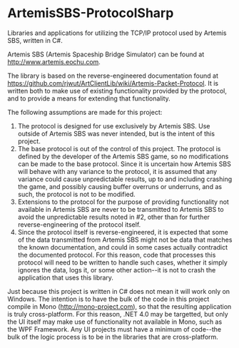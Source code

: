 ArtemisSBS-ProtocolSharp
========================

Libraries and applications for utilizing the TCP/IP protocol used by Artemis SBS, written in C#.

Artemis SBS (Artemis Spaceship Bridge Simulator) can be found at http://www.artemis.eochu.com.

The library is based on the reverse-engineered documentation found at https://github.com/rjwut/ArtClientLib/wiki/Artemis-Packet-Protocol.  It is written both to make use of existing functionality provided by the protocol, and to provide a means for extending that functionality.

The following assumptions are made for this project:

1. The protocol is designed for use exclusively by Artemis SBS.  Use outside of Artemis SBS was never intended, but is the intent of this project.
2. The base protocol is out of the control of this project.  The protocol is defined by the developer of the Artemis SBS game, so no modifications can be made to the base protocol.  Since it is uncertain how Artemis SBS will behave with any variance to the protocol, it is assumed that any variance could cause unpredictable results, up to and including crashing the game, and possibly causing buffer overruns or underruns, and as such, the protocol is not to be modified.
3. Extensions to the protocol for the purpose of providing functionality not available in Artemis SBS are never to be transmitted to Artemis SBS to avoid the unpredictable results noted in #2, other than for further reverse-engineering of the protocol itself.
4. Since the protocol itself is reverse-engineered, it is expected that some of the data transmitted from Artemis SBS might not be data that matches the known documentation, and could in some cases actually contradict the documented protocol.  For this reason, code that processes this protocol will need to be written to handle such cases, whether it simply ignores the data, logs it, or some other action--it is not to crash the application that uses this library.

Just because this project is written in C# does not mean it will work only on Windows.  The intention is to have the bulk of the code in this project compile in Mono (http://mono-project.com), so that the resulting application is truly cross-platform.  For this reason, .NET 4.0 may be targetted, but only the UI itself may make use of functionality not available in Mono, such as the WPF Framework.  Any UI projects must have a minimum of code--the bulk of the logic process is to be in the libraries that are cross-platform.
